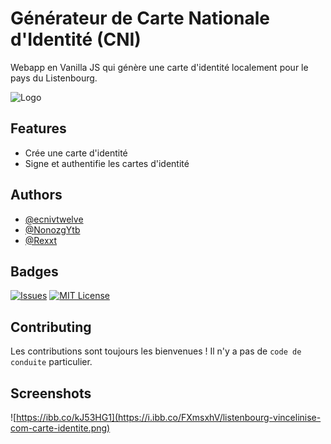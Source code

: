 # Générateur de Carte Nationale d'Identité (CNI)

Webapp en Vanilla JS qui génère une carte d'identité localement pour le pays du Listenbourg.

![Logo](https://i.ibb.co/YZQBDHV/image.png)

## Features

- Crée une carte d'identité
- Signe et authentifie les cartes d'identité

## Authors

- [@ecnivtwelve](https://www.github.com/ecnivtwelve)
- [@NonozgYtb](https://www.github.com/NonozgYtb)
- [@Rexxt](https://www.github.com/Rexxt)

## Badges

[![Issues](https://img.shields.io/github/issues/Listenbourg/GenerateurCNI)](https://img.shields.io/github/issues/Listenbourg/GenerateurCNI)
[![MIT License](https://img.shields.io/badge/License-MIT-green.svg)](https://choosealicense.com/licenses/mit/)

## Contributing

Les contributions sont toujours les bienvenues !
Il n'y a pas de `code de conduite` particulier.

## Screenshots

![https://ibb.co/kJ53HG1](https://i.ibb.co/FXmsxhV/listenbourg-vincelinise-com-carte-identite.png)
